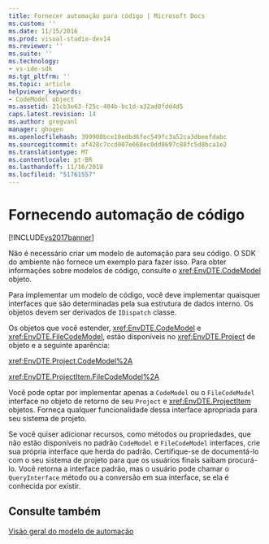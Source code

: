 ```yaml
---
title: Fornecer automação para código | Microsoft Docs
ms.custom: ''
ms.date: 11/15/2016
ms.prod: visual-studio-dev14
ms.reviewer: ''
ms.suite: ''
ms.technology:
- vs-ide-sdk
ms.tgt_pltfrm: ''
ms.topic: article
helpviewer_keywords:
- CodeModel object
ms.assetid: 21cb3e63-f25c-404b-bc1d-a32ad0fdd4d5
caps.latest.revision: 14
ms.author: gregvanl
manager: ghogen
ms.openlocfilehash: 399900bce10edbd6fec549fc3a52ca3dbeefdabc
ms.sourcegitcommit: af428c7ccd007e668ec0dd8697c88fc5d8bca1e2
ms.translationtype: MT
ms.contentlocale: pt-BR
ms.lasthandoff: 11/16/2018
ms.locfileid: "51761557"
---
```

# <a name="providing-automation-for-code"></a>Fornecendo automação de código
[!INCLUDE[vs2017banner](../../includes/vs2017banner.md)]

Não é necessário criar um modelo de automação para seu código. O SDK do ambiente não fornece um exemplo para fazer isso. Para obter informações sobre modelos de código, consulte o <xref:EnvDTE.CodeModel> objeto.  
  
 Para implementar um modelo de código, você deve implementar quaisquer interfaces que são determinadas pela sua estrutura de dados interno. Os objetos devem ser derivados de `IDispatch` classe.  
  
 Os objetos que você estender, <xref:EnvDTE.CodeModel> e <xref:EnvDTE.FileCodeModel>, estão disponíveis no <xref:EnvDTE.Project> de objeto e a seguinte aparência:  
  
 <xref:EnvDTE.Project.CodeModel%2A>  
  
 <xref:EnvDTE.ProjectItem.FileCodeModel%2A>  
  
 Você pode optar por implementar apenas a `CodeModel` ou o `FileCodeModel` interface no objeto de retorno de seu `Project` e <xref:EnvDTE.ProjectItem> objetos. Forneça qualquer funcionalidade dessa interface apropriada para seu sistema de projeto.  
  
 Se você quiser adicionar recursos, como métodos ou propriedades, que não estão disponíveis no padrão `CodeModel` e `FileCodeModel` interfaces, crie sua própria interface que herda do padrão. Certifique-se de documentá-lo com o seu sistema de projeto para que os usuários finais saibam procurá-lo. Você retorna a interface padrão, mas o usuário pode chamar o `QueryInterface` método ou a conversão em sua interface, se ela é conhecida por existir.  
  
## <a name="see-also"></a>Consulte também  
 [Visão geral do modelo de automação](../../extensibility/internals/automation-model-overview.md)

